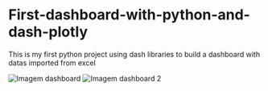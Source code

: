 # First-dashboard-with-python-and-dash-plotly
This is my first python project using dash libraries to build a dashboard with datas imported from excel


![Imagem dashboard](https://user-images.githubusercontent.com/99484087/220915874-b1068dd9-6b03-4200-b02d-72619da243e8.jpeg)
![Imagem dashboard 2](https://user-images.githubusercontent.com/99484087/220915963-e29e8622-ce95-4f12-9c0b-4b5f49a5921b.jpeg)
